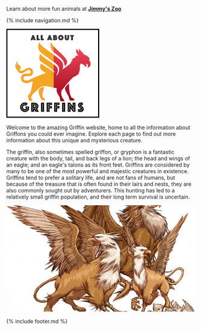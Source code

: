 Learn about more fun animals at [**Jimmy's Zoo**](https://bwart-mkto.github.io/scrum_zoo/index)

{% include navigation.md %}

<img alt="Griffin Logo" src="logo.png" />

Welcome to the amazing Griffin website, home to all the information about Griffons you could ever imagine. Explore each page to find out more information about this unique and mysterious creature.

The griffin, also sometimes spelled griffon, or gryphon is a fantastic creature with the body, tail, and back legs of a lion; the head and wings of an eagle; and an eagle's talons as its front feet. Griffins are considered by many to be one of the most powerful and majestic creatures in existence. Griffins tend to prefer a solitary life, and are not fans of humans, but because of the treasure that is often found in their lairs and nests, they are also commonly sought out by adventurers. This hunting has led to a relatively small griffin population, and their long term survival is uncertain.

<img alt="A Pride of Griffins" src="Griffin image 1.jpg" />

{% include footer.md %}
